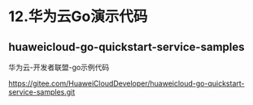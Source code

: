 # 12.华为云Go演示代码


## huaweicloud-go-quickstart-service-samples


华为云-开发者联盟-go示例代码

https://gitee.com/HuaweiCloudDeveloper/huaweicloud-go-quickstart-service-samples.git
